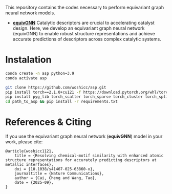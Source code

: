 This repository contains the codes necessary to perform equivariant graph neural network models.

* [**equivGNN**](./equivGNN) Catalytic descriptors are crucial to accelerating catalyst design. Here, we develop an equivariant graph neural network (equivGNN) to enable
robust structure representations and achieve accurate predictions of descriptors across complex catalytic systems.

# Instalation
```bash
conda create -n asp python=3.9  
conda activate asp

git clone https://github.com/woshicc/asp.git  
pip install torch==2.1.0+cu121 -f https://download.pytorch.org/whl/torch_stable.html  
pip install pyg_lib torch_scatter torch_sparse torch_cluster torch_spline_conv -f https://data.pyg.org/whl/torch-2.1.0+cu121.html  
cd path_to_asp && pip install -r requirements.txt
```


# References & Citing
If you use the equivariant graph neural network (**equivGNN**) model in your work, please cite:
```
@article{woshicc1121,
	title = {Resolving chemical-motif similarity with enhanced atomic structure representations for accurately predicting descriptors at metallic interfaces},
	doi = {10.1038/s41467-025-63860-x},
	journaltitle = {Nature Communications},
	author = {Cai, Cheng and Wang, Tao},
	date = {2025-09},
}
```
